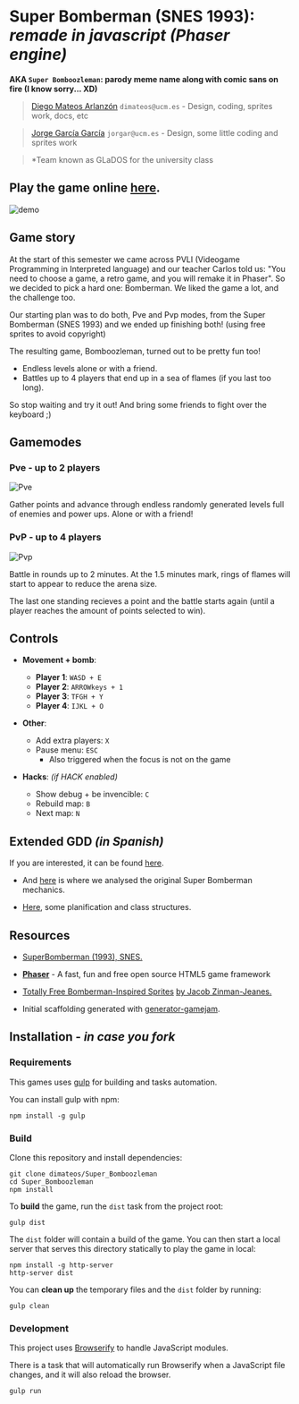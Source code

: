 # Super Bomberman (SNES 1993): _remade in javascript (Phaser engine)_
**AKA `Super Bomboozleman`: parody meme name along with comic sans on fire (I know sorry... XD)**

> [Diego Mateos Arlanzón](https://github.com/dimateos) `dimateos@ucm.es` - Design, coding, sprites work, docs, etc

> [Jorge García García](https://github.com/jorgar17) `jorgar@ucm.es` - Design, some little coding and sprites work

> *Team known as GLaDOS for the university class

## Play the game online [here](https://dimateos.github.io/Super_Bomboozleman/).

![demo](src/images/bomboozleman.png)

## Game story

At the start of this semester we came across PVLI (Videogame Programming in Interpreted language) and our teacher Carlos told us: "You need to choose a game, a retro game, and you will remake it in Phaser". So we decided to pick a hard one: Bomberman. We liked the game a lot, and the challenge too.

Our starting plan was to do both, Pve and Pvp modes, from the Super Bomberman (SNES 1993) and we ended up finishing both! (using free sprites to avoid copyright)

The resulting game, Bomboozleman, turned out to be pretty fun too!
* Endless levels alone or with a friend.
* Battles up to 4 players that end up in a sea of flames (if you last too long).

So stop waiting and try it out! And bring some friends to fight over the keyboard ;)

## Gamemodes

### Pve - up to 2 players
![Pve](planification/pve.png)

Gather points and advance through endless randomly generated levels full of enemies and power ups. Alone or with a friend!

### PvP - up to 4 players
![Pvp](planification/pvp.png)

Battle in rounds up to 2 minutes. At the 1.5 minutes mark, rings of flames will start to appear to reduce the arena size.

The last one standing recieves a point and the battle starts again (until a player reaches the amount of points selected to win).

## Controls

* **Movement + bomb**:
  * **Player 1**: `WASD + E`
  * **Player 2**: `ARROWkeys + 1`
  * **Player 3**: `TFGH + Y`
  * **Player 4**: `IJKL + O`

* **Other**:
  * Add extra players: `X`
  * Pause menu: `ESC`
    * Also triggered when the focus is not on the game

* **Hacks**: *(if HACK enabled)*
  * Show debug + be invencible: `C`
  * Rebuild map: `B`
  * Next map: `N`

## Extended GDD  ***(in Spanish)***

If you are interested, it can be found [here](planification/README.md).

* And [here](planification/Diseño.md) is where we analysed the original Super Bomberman mechanics.

* [Here](planification/Planificacion.md), some planification and class structures.

## Resources

* [SuperBomberman (1993), SNES.](https://en.wikipedia.org/wiki/Super_Bomberman)

* [**Phaser**](https://phaser.io/) - A fast, fun and free open source HTML5 game framework

* [Totally Free Bomberman-Inspired Sprites](https://gamedevelopment.tutsplus.com/articles/enjoy-these-totally-free-bomberman-inspired-sprites--gamedev-8541) [by Jacob Zinman-Jeanes.](http://jeanes.co/)

* Initial scaffolding generated with [generator-gamejam](https://github.com/belen-albeza/generator-gamejam/).


## Installation - *in case you fork*

### Requirements

This games uses [gulp](http://gulpjs.com/) for building and tasks automation.

You can install gulp with npm:

```
npm install -g gulp
```

### Build

Clone this repository and install dependencies:

```
git clone dimateos/Super_Bomboozleman
cd Super_Bomboozleman
npm install
```

To **build** the game, run the `dist` task from the project root:

```
gulp dist
```

The `dist` folder will contain a build of the game. You can then start a local server that serves this directory statically to play the game in local:

```
npm install -g http-server
http-server dist
```

You can **clean up** the temporary files and the `dist` folder by running:

```
gulp clean
```

### Development

This project uses [Browserify](http://browserify.org) to handle JavaScript modules.

There is a task that will automatically run Browserify when a JavaScript file changes, and it will also reload the browser.

```
gulp run
```
